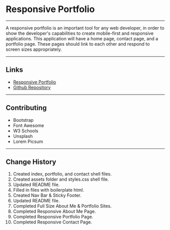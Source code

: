 # Responsive Portfolio
---

A responsive portfolio is an important tool for any web developer, in order to show the developer's capabilities to create mobile-first and responsive applications. This application will have a home page, contact page, and a portfolio page. These pages should link to each other and respond to screen sizes appropriately.

---

## Links

* [Responsive Portfolio](https://jondnv.github.io/ResponsivePortfolio/)
* [Github Repository](https://github.com/JonDnv/ResponsivePortfolio)
---

## Contributing

* Bootstrap
* Font Awesome
* W3 Schools
* Unsplash
* Lorem Picsum

---

## Change History

 1. Created index, portfolio, and contact shell files.
 2. Created assets folder and styles.css shell file.
 3. Updated README file.
 4. Filled in files with boilerplate html.
 5. Created Nav Bar & Sticky Footer.
 6. Updated README file.
 7. Completed Full Size About Me & Portfolio Sites.
 8. Completed Responsive About Me Page.
 9. Completed Responsive Portfolio Page.
10. Completed Responsive Contact Page.